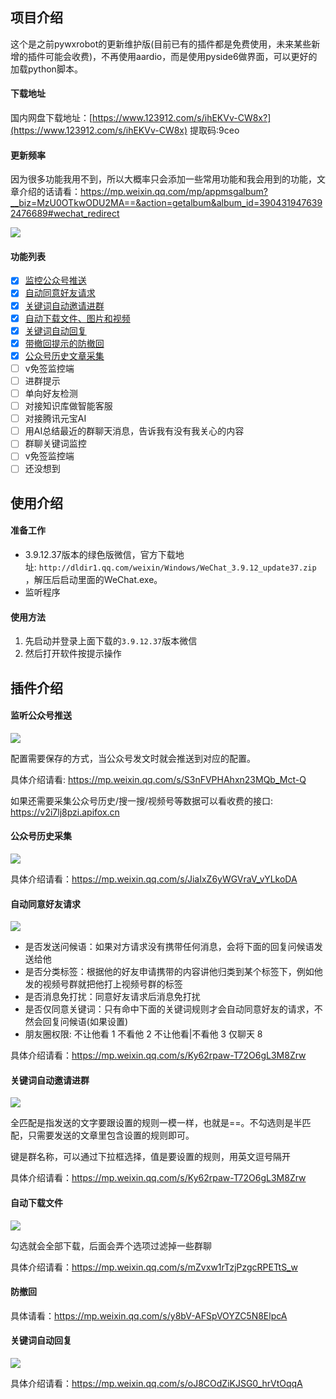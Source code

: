 ## 项目介绍

这个是之前pywxrobot的更新维护版(目前已有的插件都是免费使用，未来某些新增的插件可能会收费)，不再使用aardio，而是使用pyside6做界面，可以更好的加载python脚本。

#### 下载地址

国内网盘下载地址：[https://www.123912.com/s/ihEKVv-CW8x?](https://www.123912.com/s/ihEKVv-CW8x) 提取码:9ceo

#### 更新频率

因为很多功能我用不到，所以大概率只会添加一些常用功能和我会用到的功能，文章介绍的话请看：https://mp.weixin.qq.com/mp/appmsgalbum?__biz=MzU0OTkwODU2MA==&action=getalbum&album_id=3904319476392476689#wechat_redirect

![](image/1.png)

#### 功能列表

- [x] [监控公众号推送](https://mp.weixin.qq.com/s/S3nFVPHAhxn23MQb_Mct-Q)
- [x] [自动同意好友请求](https://mp.weixin.qq.com/s/Ky62rpaw-T72O6gL3M8Zrw)
- [x] [关键词自动邀请进群](https://mp.weixin.qq.com/s/Ky62rpaw-T72O6gL3M8Zrw)
- [x] [自动下载文件、图片和视频](https://mp.weixin.qq.com/s/mZvxw1rTzjPzgcRPETtS_w)
- [x] [关键词自动回复](https://mp.weixin.qq.com/s/oJ8COdZiKJSG0_hrVtOqqA)
- [x] [带撤回提示的防撤回](https://mp.weixin.qq.com/s/y8bV-AFSpVOYZC5N8ElpcA)
- [x] [公众号历史文章采集](https://mp.weixin.qq.com/s/JiaIxZ6yWGVraV_vYLkoDA)
- [ ] v免签监控端
- [ ] 进群提示
- [ ] 单向好友检测
- [ ] 对接知识库做智能客服
- [ ] 对接腾讯元宝AI
- [ ] 用AI总结最近的群聊天消息，告诉我有没有我关心的内容
- [ ] 群聊关键词监控
- [ ] v免签监控端
- [ ] 还没想到

## 使用介绍

#### 准备工作

- 3.9.12.37版本的绿色版微信，官方下载地址: `http://dldir1.qq.com/weixin/Windows/WeChat_3.9.12_update37.zip` ，解压后启动里面的WeChat.exe。
- 监听程序

#### 使用方法

1. 先启动并登录上面下载的`3.9.12.37`版本微信
2. 然后打开软件按提示操作

## 插件介绍

#### 监听公众号推送

![](image/2.png)

配置需要保存的方式，当公众号发文时就会推送到对应的配置。

具体介绍请看: https://mp.weixin.qq.com/s/S3nFVPHAhxn23MQb_Mct-Q

如果还需要采集公众号历史/搜一搜/视频号等数据可以看收费的接口: https://v2i7lj8pzi.apifox.cn

#### 公众号历史采集

![](image/7.png)

具体介绍请看：https://mp.weixin.qq.com/s/JiaIxZ6yWGVraV_vYLkoDA

#### 自动同意好友请求

![](image/3.png)

- 是否发送问候语：如果对方请求没有携带任何消息，会将下面的回复问候语发送给他
- 是否分类标签：根据他的好友申请携带的内容讲他归类到某个标签下，例如他发的视频号群就把他打上视频号群的标签
- 是否消息免打扰：同意好友请求后消息免打扰
- 是否仅同意关键词：只有命中下面的关键词规则才会自动同意好友的请求，不然会回复问候语(如果设置)
- 朋友圈权限: 不让他看 1 不看他 2 不让他看|不看他 3 仅聊天 8 

具体介绍请看：https://mp.weixin.qq.com/s/Ky62rpaw-T72O6gL3M8Zrw

#### 关键词自动邀请进群

![](image/4.png)

全匹配是指发送的文字要跟设置的规则一模一样，也就是==。不勾选则是半匹配，只需要发送的文章里包含设置的规则即可。

键是群名称，可以通过下拉框选择，值是要设置的规则，用英文逗号隔开

具体介绍请看：https://mp.weixin.qq.com/s/Ky62rpaw-T72O6gL3M8Zrw

#### 自动下载文件

![](image/5.png)

勾选就会全部下载，后面会弄个选项过滤掉一些群聊

具体介绍请看：https://mp.weixin.qq.com/s/mZvxw1rTzjPzgcRPETtS_w

#### 防撤回

具体请看：https://mp.weixin.qq.com/s/y8bV-AFSpVOYZC5N8ElpcA

#### 关键词自动回复

![](image/6.png)

具体介绍请看：https://mp.weixin.qq.com/s/oJ8COdZiKJSG0_hrVtOqqA